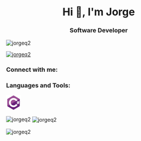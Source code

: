 <h1 align="center">Hi 👋, I'm Jorge</h1>
<h3 align="center">Software Developer</h3>

<p align="left"> <img src="https://komarev.com/ghpvc/?username=jorgeq2&label=Profile%20views&color=0e75b6&style=flat" alt="jorgeq2" /> </p>

<p align="left"> <a href="https://github.com/ryo-ma/github-profile-trophy"><img src="https://github-profile-trophy.vercel.app/?username=jorgeq2" alt="jorgeq2" /></a> </p>

<h3 align="left">Connect with me:</h3>
<p align="left">
</p>

<h3 align="left">Languages and Tools:</h3>
<p align="left"> <a href="https://www.w3schools.com/cs/" target="_blank" rel="noreferrer"> <img src="https://raw.githubusercontent.com/devicons/devicon/master/icons/csharp/csharp-original.svg" alt="csharp" width="40" height="40"/> </a> </p>

<p><img align="left" src="https://github-readme-stats.vercel.app/api/top-langs?username=jorgeq2&show_icons=true&locale=en&layout=compact" alt="jorgeq2" /></p>

<p>&nbsp;<img align="center" src="https://github-readme-stats.vercel.app/api?username=jorgeq2&show_icons=true&locale=en" alt="jorgeq2" /></p>

<p><img align="center" src="https://github-readme-streak-stats.herokuapp.com/?user=jorgeq2&" alt="jorgeq2" /></p>
